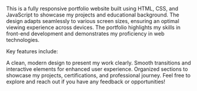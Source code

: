 This is a fully responsive portfolio website built using HTML, CSS, and JavaScript to showcase my projects and educational background. The design adapts seamlessly to various screen sizes, ensuring an optimal viewing experience across devices. The portfolio highlights my skills in front-end development and demonstrates my proficiency in web technologies.

Key features include:

A clean, modern design to present my work clearly.
Smooth transitions and interactive elements for enhanced user experience.
Organized sections to showcase my projects, certifications, and professional journey.
Feel free to explore and reach out if you have any feedback or opportunities!
